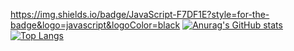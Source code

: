 
https://img.shields.io/badge/JavaScript-F7DF1E?style=for-the-badge&logo=javascript&logoColor=black
[![Anurag's GitHub stats](https://github-readme-stats.vercel.app/api?username=ArthurDeSchutter&count_private=true)](https://github.com/anuraghazra/github-readme-stats)
[![Top Langs](https://github-readme-stats.vercel.app/api/top-langs/?username=ArthurDeSchutter&layout=compact)](https://github.com/anuraghazra/github-readme-stats)

<!---
ArthurDeSchutter/ArthurDeSchutter is a ✨ special ✨ repository because its `README.md` (this file) appears on your GitHub profile.
You can click the Preview link to take a look at your changes.
--->
